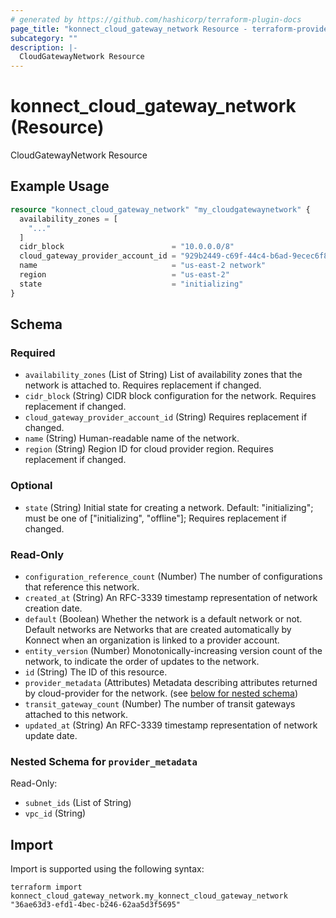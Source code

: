 ```yaml
---
# generated by https://github.com/hashicorp/terraform-plugin-docs
page_title: "konnect_cloud_gateway_network Resource - terraform-provider-konnect"
subcategory: ""
description: |-
  CloudGatewayNetwork Resource
---
```


# konnect_cloud_gateway_network (Resource)

CloudGatewayNetwork Resource

## Example Usage

```terraform
resource "konnect_cloud_gateway_network" "my_cloudgatewaynetwork" {
  availability_zones = [
    "..."
  ]
  cidr_block                        = "10.0.0.0/8"
  cloud_gateway_provider_account_id = "929b2449-c69f-44c4-b6ad-9ecec6f811ae"
  name                              = "us-east-2 network"
  region                            = "us-east-2"
  state                             = "initializing"
}
```

<!-- schema generated by tfplugindocs -->
## Schema

### Required

- `availability_zones` (List of String) List of availability zones that the network is attached to. Requires replacement if changed.
- `cidr_block` (String) CIDR block configuration for the network. Requires replacement if changed.
- `cloud_gateway_provider_account_id` (String) Requires replacement if changed.
- `name` (String) Human-readable name of the network.
- `region` (String) Region ID for cloud provider region. Requires replacement if changed.

### Optional

- `state` (String) Initial state for creating a network. Default: "initializing"; must be one of ["initializing", "offline"]; Requires replacement if changed.

### Read-Only

- `configuration_reference_count` (Number) The number of configurations that reference this network.
- `created_at` (String) An RFC-3339 timestamp representation of network creation date.
- `default` (Boolean) Whether the network is a default network or not. Default networks are Networks that are created
automatically by Konnect when an organization is linked to a provider account.
- `entity_version` (Number) Monotonically-increasing version count of the network, to indicate the order of updates to the network.
- `id` (String) The ID of this resource.
- `provider_metadata` (Attributes) Metadata describing attributes returned by cloud-provider for the network. (see [below for nested schema](#nestedatt--provider_metadata))
- `transit_gateway_count` (Number) The number of transit gateways attached to this network.
- `updated_at` (String) An RFC-3339 timestamp representation of network update date.

<a id="nestedatt--provider_metadata"></a>
### Nested Schema for `provider_metadata`

Read-Only:

- `subnet_ids` (List of String)
- `vpc_id` (String)

## Import

Import is supported using the following syntax:

```shell
terraform import konnect_cloud_gateway_network.my_konnect_cloud_gateway_network "36ae63d3-efd1-4bec-b246-62aa5d3f5695"
```
